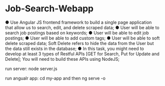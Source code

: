 # Job-Search-Webapp

● Use Angular JS frontend framework to build a single page application
that allow us to search, edit, and delete scraped data;
● User will be able to search job postings based on keywords;
● User will be able to edit job postings;
● User will be able to add custom tags;
● User will be able to soft delete scraped data; Soft Delete refers to hide the data
from the User but the data still exists in the database;
● In this task, you might need to develop at least 3 types of Restful APIs [GET for
Search, Put for Update and Delete]; You will need to build these APIs using
NodeJS;


run server: node server.js

run angualr app: cd my-app and then ng serve -o
